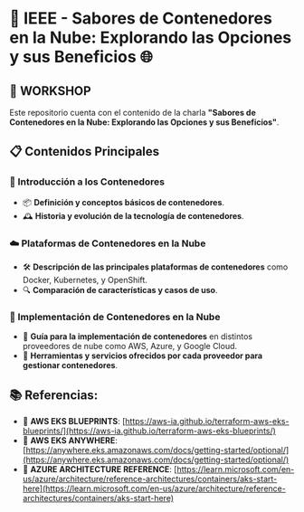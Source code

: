 # 🎉 IEEE - Sabores de Contenedores en la Nube: Explorando las Opciones y sus Beneficios 🌐

## 🚀 WORKSHOP
Este repositorio cuenta con el contenido de la charla **"Sabores de Contenedores en la Nube: Explorando las Opciones y sus Beneficios"**.

## 📋 Contenidos Principales

### 🧩 Introducción a los Contenedores

- 📦 **Definición y conceptos básicos de contenedores**.
- 🕰️ **Historia y evolución de la tecnología de contenedores**.

### ☁️ Plataformas de Contenedores en la Nube

- 🛠️ **Descripción de las principales plataformas de contenedores** como Docker, Kubernetes, y OpenShift.
- 🔍 **Comparación de características y casos de uso**.

### 📑 Implementación de Contenedores en la Nube

- 📝 **Guía para la implementación de contenedores** en distintos proveedores de nube como AWS, Azure, y Google Cloud.
- 🧰 **Herramientas y servicios ofrecidos por cada proveedor para gestionar contenedores**.

## 📚 Referencias:

- 📘 **AWS EKS BLUEPRINTS**: [https://aws-ia.github.io/terraform-aws-eks-blueprints/](https://aws-ia.github.io/terraform-aws-eks-blueprints/)
- 📙 **AWS EKS ANYWHERE**: [https://anywhere.eks.amazonaws.com/docs/getting-started/optional/](https://anywhere.eks.amazonaws.com/docs/getting-started/optional/)
- 📗 **AZURE ARCHITECTURE REFERENCE**: [https://learn.microsoft.com/en-us/azure/architecture/reference-architectures/containers/aks-start-here](https://learn.microsoft.com/en-us/azure/architecture/reference-architectures/containers/aks-start-here)
